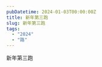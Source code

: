 ```yaml
---
pubDatetime: 2024-01-03T00:00:00Z
title: 新年第三跑
slug: 新年第三跑
tags:
  - "2024"
  - "路"
---
```


新年第三跑


